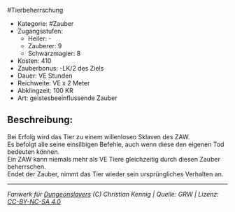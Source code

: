 #Tierbeherrschung  
- Kategorie: #Zauber  
- Zugangsstufen:  
  - Heiler: -  
  - Zauberer: 9  
  - Schwarzmagier: 8  
- Kosten: 410  
- Zauberbonus: -LK/2 des Ziels  
- Dauer: VE Stunden  
- Reichweite: VE x 2 Meter  
- Abklingzeit: 100 KR  
- Art: geistesbeeinflussende Zauber     

## Beschreibung:
Bei Erfolg wird das Tier zu einem willenlosen Sklaven des ZAW.<br>Es befolgt alle seine einsilbigen Befehle, auch wenn diese den eigenen Tod bedeuten können.<br>Ein ZAW kann niemals mehr als VE Tiere gleichzeitig durch diesen Zauber beherrschen.<br>Endet der Zauber, nimmt das Tier wieder sein ursprüngliches Verhalten an.


___
*Fanwerk für [Dungeonslayers](https://www.dungeonslayers.net/) (C) Christian Kennig | Quelle: GRW | Lizenz: [CC-BY-NC-SA 4.0](https://creativecommons.org/licenses/by-nc-sa/4.0/deed.de)*
